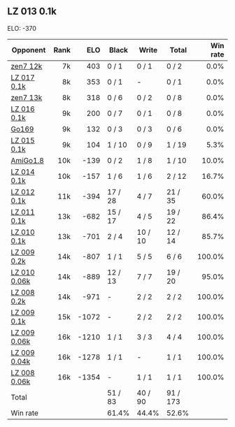 ## LZ 013 0.1k ##

ELO: -370

Opponent | Rank | ELO | Black | Write | Total | Win rate
---------|-----:|----:|-------|-------|-------|-------:
[zen7 12k](zen7%2012k.md) | 7k | 403 | 0 / 1 | 0 / 1 | 0 / 2 | 0.0%
[LZ 017 0.1k](LZ%20017%200.1k.md) | 8k | 353 | 0 / 1 | - | 0 / 1 | 0.0%
[zen7 13k](zen7%2013k.md) | 8k | 318 | 0 / 6 | 0 / 2 | 0 / 8 | 0.0%
[LZ 016 0.1k](LZ%20016%200.1k.md) | 9k | 200 | 0 / 7 | 0 / 1 | 0 / 8 | 0.0%
[Go169](Go169.md) | 9k | 132 | 0 / 3 | 0 / 3 | 0 / 6 | 0.0%
[LZ 015 0.1k](LZ%20015%200.1k.md) | 9k | 104 | 1 / 10 | 0 / 9 | 1 / 19 | 5.3%
[AmiGo1.8](AmiGo1.8.md) | 10k | -139 | 0 / 2 | 1 / 8 | 1 / 10 | 10.0%
[LZ 014 0.1k](LZ%20014%200.1k.md) | 10k | -157 | 1 / 6 | 1 / 6 | 2 / 12 | 16.7%
[LZ 012 0.1k](LZ%20012%200.1k.md) | 11k | -394 | 17 / 28 | 4 / 7 | 21 / 35 | 60.0%
[LZ 011 0.1k](LZ%20011%200.1k.md) | 13k | -682 | 15 / 17 | 4 / 5 | 19 / 22 | 86.4%
[LZ 010 0.1k](LZ%20010%200.1k.md) | 13k | -701 | 2 / 4 | 10 / 10 | 12 / 14 | 85.7%
[LZ 009 0.2k](LZ%20009%200.2k.md) | 14k | -807 | 1 / 1 | 5 / 5 | 6 / 6 | 100.0%
[LZ 010 0.06k](LZ%20010%200.06k.md) | 14k | -889 | 12 / 13 | 7 / 7 | 19 / 20 | 95.0%
[LZ 008 0.2k](LZ%20008%200.2k.md) | 14k | -971 | - | 2 / 2 | 2 / 2 | 100.0%
[LZ 009 0.1k](LZ%20009%200.1k.md) | 15k | -1072 | - | 2 / 2 | 2 / 2 | 100.0%
[LZ 009 0.06k](LZ%20009%200.06k.md) | 16k | -1210 | 1 / 1 | 3 / 3 | 4 / 4 | 100.0%
[LZ 009 0.04k](LZ%20009%200.04k.md) | 16k | -1278 | 1 / 1 | - | 1 / 1 | 100.0%
[LZ 008 0.06k](LZ%20008%200.06k.md) | 16k | -1354 | - | 1 / 1 | 1 / 1 | 100.0%
Total | | | 51 / 83 | 40 / 90 | 91 / 173 | 
Win rate| | | 61.4% | 44.4% | 52.6% | 
